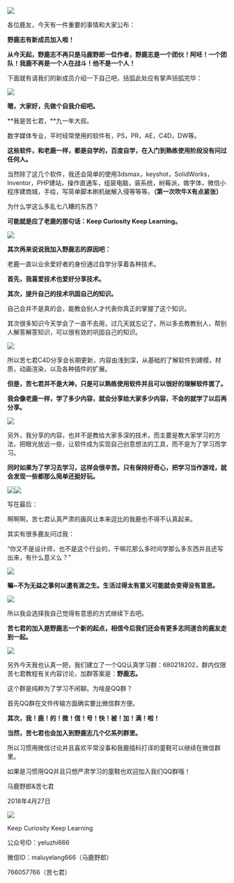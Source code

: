 ![](https://pic1.zhimg.com/v2-36fcf32879053843ed502603592d35c8_r.jpg)

各位鹿友，今天有一件重要的事情和大家公布：

**野鹿志有新成员加入啦！**

**从今天起，野鹿志不再只是马鹿野郎一位作者，野鹿志是一个团伙！阿呸！一个团队！我鹿不再是一个人在战斗！他不是一个人！**

下面就有请我们的新成员介绍一下自己吧，括弧此处应有掌声括弧完毕：

![](https://pic2.zhimg.com/v2-29972d51c8ff091e19931910625efd1d_r.jpg)

**嗯，大家好，先做个自我介绍吧。**

**我是苦七君，**九一年大叔。

数字媒体专业，平时经常使用的软件有，PS，PR，AE，C4D，DW等。

**这些软件，和老鹿一样，都是自学的，百度自学，在入门到熟练使用阶段没有问过任何人。**

当然除了这几个软件，我还会简单的使用3dsmax，keyshot，SolidWorks，Inventor，PHP建站，操作直通车，组装电脑，装系统，树莓派，做字体，微信小程序建商城，手绘，写简单脚本刷机破解入侵等等等。**（第一次吹牛X有点紧张）**

为什么学这么多乱七八糟的东西？

**可能就是应了老鹿的那句话：Keep Curiosity Keep Learning。**

![](https://pic1.zhimg.com/v2-228531e22f40b511169de943b38b7bf4_r.jpg)

**其次再来说说我加入野鹿志的原因吧：**

老鹿一直以业余爱好者的身份通过自学分享着各种技术。

**首先，我喜爱技术也爱好分享技术。**

**其次，提升自己的技术巩固自己的知识。**

自己会并不是真的会，能教会别人才代表你真正的掌握了这个知识。

其次很多知识今天学会了一直不去用，过几天就忘记了，所以多去教教别人，帮别人解答解答知识，可以很有效的巩固自己的知识。

![](https://pic4.zhimg.com/v2-3bdcf5a4e2a2806aae20c57b43bfa3a3_r.jpg)

所以苦七君C4D分享会长期更新，内容由浅到深，从基础的了解软件到建模，材质，动画渲染，以及各种插件的扩展。

**但是，苦七君并不是大神，只是可以熟练使用软件并且可以很好的理解软件罢了。**

**我会像老鹿一样，学了多少内容，就会分享给大家多少内容，不会的就学了以后再分享。**

![](https://pic1.zhimg.com/v2-ff3e999bbca7e12631a82d31007ba1ac_r.jpg)

另外，我分享的内容，也并不是教给大家多深的技术，而主要是教大家学习的方法，把眼光放远一些，让软件成为实现自己创意想法的工具，而不是为了学习而学习。

**同时如果为了学习去学习，这样会很辛苦。只有保持好奇心，把学习当作游戏，就会发现一些都那么简单还挺好玩。**

![](https://pic3.zhimg.com/v2-4870b94190982127204daec5658bf1ca_r.jpg)![](https://pic2.zhimg.com/v2-29972d51c8ff091e19931910625efd1d_r.jpg)

写在最后：

啊啊啊，苦七君认真严肃的画风让本来逗比的我鹿也不得不认真起来。

其实有很多鹿友问过我：

“你又不是设计师，也不是这个行业的，干嘛花那么多时间学那么多东西并且还写出来，有什么意义么？”

![](https://pic3.zhimg.com/v2-c3deb1e27e7275134833c79e20bdbe06_r.jpg)

**嘛~不为无益之事何以遣有涯之生。生活过得太有意义可能就会变得没有意思。**

![](https://pic2.zhimg.com/v2-08563947cea15c24e55330c96aea1c91_r.jpg)

所以我会选择我自己觉得有意思的方式继续下去吧。

**苦七君的加入是野鹿志一个新的起点，相信今后我们还会有更多志同道合的鹿友走到一起。**

![](https://pic4.zhimg.com/v2-3f8bb5f321033b6c6480c1c1a7a4e47b_r.jpg)

另外今天我也认真一把，我们建立了一个QQ认真学习群：680218202，群内仅限苦七君教程有关内容讨论，加群答案是：**野鹿志。**

这个群是纯粹为了学习不闲聊。为啥是QQ群？

首先QQ群在文件传输方面确实要比微信群方便。

**其次，我！鹿！的！微！信！号！快！被！加！满！啦！**

**当然，苦七君也会加入到野鹿志几个亿系列群里。**

所以习惯用微信讨论并且喜欢平常没事和我鹿插科打诨的童鞋可以继续在微信群里。

如果是习惯用QQ并且只想严肃学习的童鞋也欢迎加入我们QQ群哦！

马鹿野郎&苦七君

2018年4月27日

![](https://pic2.zhimg.com/v2-29972d51c8ff091e19931910625efd1d_r.jpg)

Keep Curiosity Keep Learning

公众号ID：yeluzhi666

微信ID：maluyelang666（马鹿野郎）

766057766（苦七君）